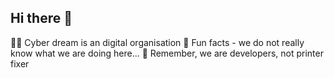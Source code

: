 ## Hi there 👋

👩‍💻 Cyber dream is an digital organisation
🍿 Fun facts - we do not really know what we are doing here...
🧙 Remember, we are developers, not printer fixer
